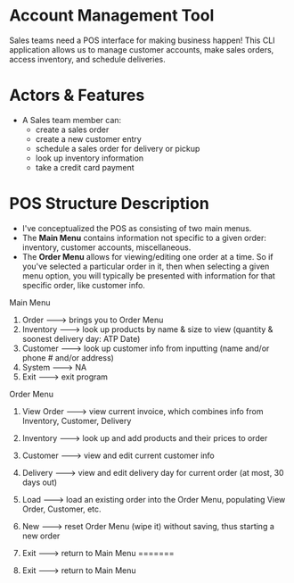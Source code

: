 # Account Management Tool
Sales teams  need a POS interface for making business happen!
This CLI application allows us to  manage customer accounts, make sales orders, access inventory, and schedule
deliveries.

# Actors & Features
- A Sales team member can:
	- create a sales order
	- create a new customer entry
	- schedule a sales order for delivery or pickup
	- look up inventory information
	- take a credit card payment


# POS Structure Description
- I've conceptualized the POS as consisting of two main menus. 
- The **Main Menu** contains information not specific to a given order: inventory, customer accounts, miscellaneous.  
- The **Order Menu** allows for viewing/editing one order at a time.  So if you've selected a particular order in it, then when selecting a given menu option, you will typically be presented with information for that specific order, like customer info.


Main Menu
1. Order        ---> brings you to Order Menu
2. Inventory    ---> look up products by name & size to view (quantity & soonest delivery day: ATP Date)
3. Customer     ---> look up customer info from inputting (name and/or phone # and/or address)
5. System       ---> NA 
6. Exit         ---> exit program

Order Menu
1. View Order     ---> view current invoice, which combines info from Inventory, Customer, Delivery
2. Inventory      ---> look up and add products and their prices to order
3. Customer       ---> view and edit current customer info
4. Delivery       ---> view and edit delivery day for current order (at most, 30 days out)
5. Load           ---> load an existing order into the Order Menu, populating View Order, Customer, etc.
6. New            ---> reset Order Menu (wipe it) without saving, thus starting a new order

7. Exit           ---> return to Main Menu
=======
7. Exit           ---> return to Main Menu

